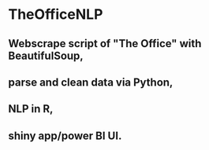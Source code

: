 # TheOfficeNLP
## Webscrape script of "The Office" with BeautifulSoup, 
## parse and clean data via Python, 
## NLP in R, 
## shiny app/power BI UI.
